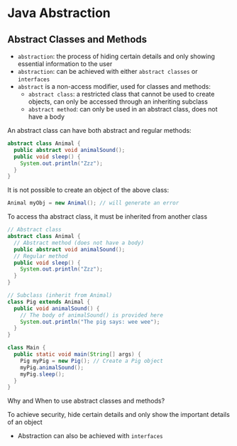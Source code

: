 # Java Abstraction

## Abstract Classes and Methods

- `abstraction`: the process of hiding certain details and only showing essential information to the user
- `abstraction`: can be achieved with either `abstract classes` or `interfaces`
- `abstract` is a non-access modifier, used for classes and methods:
  - `abstract class`: a restricted class that cannot be used to create objects, can only be accessed through an 
    inheriting subclass
  - `abstract method`: can only be used in an abstract class, does not have a body

An abstract class can have both abstract and regular methods:

```java
abstract class Animal {
  public abstract void animalSound();
  public void sleep() {
    System.out.println("Zzz");
  }
}
```

It is not possible to create an object of the above class:

```java
Animal myObj = new Animal(); // will generate an error
```

To access tha abstract class, it must be inherited from another class

```java
// Abstract class
abstract class Animal {
  // Abstract method (does not have a body)
  public abstract void animalSound();
  // Regular method
  public void sleep() {
    System.out.println("Zzz");
  }
}

// Subclass (inherit from Animal)
class Pig extends Animal {
  public void animalSound() {
    // The body of animalSound() is provided here
    System.out.println("The pig says: wee wee");
  }
}

class Main {
  public static void main(String[] args) {
    Pig myPig = new Pig(); // Create a Pig object
    myPig.animalSound();
    myPig.sleep();
  }
}
```

Why and When to use abstract classes and methods?

To achieve security, hide certain details and only show the important details of an object
- Abstraction can also be achieved with `interfaces`
